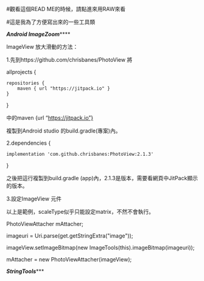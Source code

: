 #觀看這個READ ME的時候，請點進來用RAW來看

#這是我為了方便寫出來的一些工具類

*********************Android ImageZoom*************************

ImageView 放大滑動的方法：

1.先到https://github.com/chrisbanes/PhotoView 將

allprojects {

	repositories {
        maven { url "https://jitpack.io" }
    }
}

中的maven {url “https://jitpack.io”}

複製到Android studio 的build.gradle(專案)內。

2.dependencies {

    implementation 'com.github.chrisbanes:PhotoView:2.1.3'
}

之後把這行複製到build.gradle (app)內，2.1.3是版本，需要看網頁中JitPack顯示的版本。

3.設定ImageView 元件

<ImageView
    android:id="@+id/image"
    android:layout_width="match_parent"
    android:layout_height="match_parent"
    android:layout_centerHorizontal="true"
    android:layout_centerVertical="true"
    android:layout_gravity="center"
    android:scaleType="matrix"
    app:srcCompat="@mipmap/ic_launcher" />
以上是範例，scaleType似乎只能設定matrix，不然不會執行。

PhotoViewAttacher mAttacher;

imageuri = Uri.parse(get.getStringExtra("image"));

imageView.setImageBitmap(new ImageTools(this).imageBitmap(imageuri));

mAttacher = new PhotoViewAttacher(imageView);

***********************StringTools**************************
